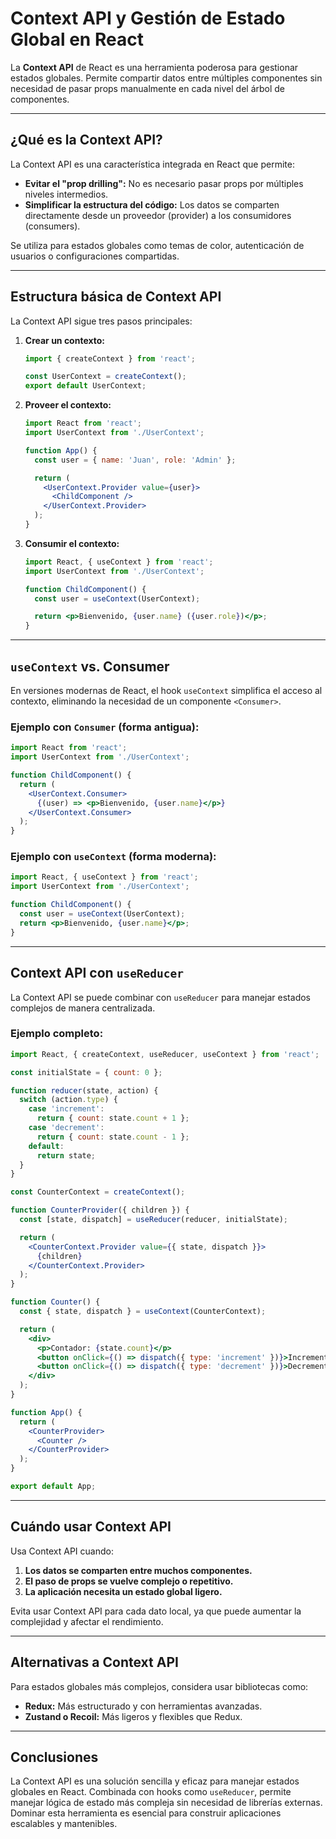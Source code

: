 # Context API y Gestión de Estado Global en React

La **Context API** de React es una herramienta poderosa para gestionar estados globales. Permite compartir datos entre múltiples componentes sin necesidad de pasar props manualmente en cada nivel del árbol de componentes.

---

## ¿Qué es la Context API?

La Context API es una característica integrada en React que permite:

- **Evitar el "prop drilling":** No es necesario pasar props por múltiples niveles intermedios.
- **Simplificar la estructura del código:** Los datos se comparten directamente desde un proveedor (provider) a los consumidores (consumers).

Se utiliza para estados globales como temas de color, autenticación de usuarios o configuraciones compartidas.

---

## Estructura básica de Context API

La Context API sigue tres pasos principales:

1. **Crear un contexto:**

   ```jsx
   import { createContext } from 'react';

   const UserContext = createContext();
   export default UserContext;
   ```
2. **Proveer el contexto:**

   ```jsx
   import React from 'react';
   import UserContext from './UserContext';

   function App() {
     const user = { name: 'Juan', role: 'Admin' };

     return (
       <UserContext.Provider value={user}>
         <ChildComponent />
       </UserContext.Provider>
     );
   }
   ```
3. **Consumir el contexto:**

   ```jsx
   import React, { useContext } from 'react';
   import UserContext from './UserContext';

   function ChildComponent() {
     const user = useContext(UserContext);

     return <p>Bienvenido, {user.name} ({user.role})</p>;
   }
   ```

---

## `useContext` vs. Consumer

En versiones modernas de React, el hook `useContext` simplifica el acceso al contexto, eliminando la necesidad de un componente `<Consumer>`.

### Ejemplo con `Consumer` (forma antigua):

```jsx
import React from 'react';
import UserContext from './UserContext';

function ChildComponent() {
  return (
    <UserContext.Consumer>
      {(user) => <p>Bienvenido, {user.name}</p>}
    </UserContext.Consumer>
  );
}
```

### Ejemplo con `useContext` (forma moderna):

```jsx
import React, { useContext } from 'react';
import UserContext from './UserContext';

function ChildComponent() {
  const user = useContext(UserContext);
  return <p>Bienvenido, {user.name}</p>;
}
```

---

## Context API con `useReducer`

La Context API se puede combinar con `useReducer` para manejar estados complejos de manera centralizada.

### Ejemplo completo:

```jsx
import React, { createContext, useReducer, useContext } from 'react';

const initialState = { count: 0 };

function reducer(state, action) {
  switch (action.type) {
    case 'increment':
      return { count: state.count + 1 };
    case 'decrement':
      return { count: state.count - 1 };
    default:
      return state;
  }
}

const CounterContext = createContext();

function CounterProvider({ children }) {
  const [state, dispatch] = useReducer(reducer, initialState);

  return (
    <CounterContext.Provider value={{ state, dispatch }}>
      {children}
    </CounterContext.Provider>
  );
}

function Counter() {
  const { state, dispatch } = useContext(CounterContext);

  return (
    <div>
      <p>Contador: {state.count}</p>
      <button onClick={() => dispatch({ type: 'increment' })}>Incrementar</button>
      <button onClick={() => dispatch({ type: 'decrement' })}>Decrementar</button>
    </div>
  );
}

function App() {
  return (
    <CounterProvider>
      <Counter />
    </CounterProvider>
  );
}

export default App;
```

---

## Cuándo usar Context API

Usa Context API cuando:

1. **Los datos se comparten entre muchos componentes.**
2. **El paso de props se vuelve complejo o repetitivo.**
3. **La aplicación necesita un estado global ligero.**

Evita usar Context API para cada dato local, ya que puede aumentar la complejidad y afectar el rendimiento.

---

## Alternativas a Context API

Para estados globales más complejos, considera usar bibliotecas como:

- **Redux:** Más estructurado y con herramientas avanzadas.
- **Zustand o Recoil:** Más ligeros y flexibles que Redux.

---

## Conclusiones

La Context API es una solución sencilla y eficaz para manejar estados globales en React. Combinada con hooks como `useReducer`, permite manejar lógica de estado más compleja sin necesidad de librerías externas. Dominar esta herramienta es esencial para construir aplicaciones escalables y mantenibles.
